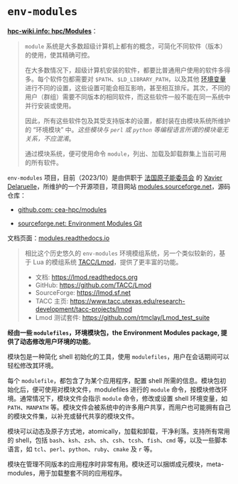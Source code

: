 # `env-modules`


**[hpc-wiki.info: hpc/Modules](https://hpc-wiki.info/hpc/Modules)**：

> `module` 系统是大多数超级计算机上都有的概念，可简化不同软件（版本）的使用，使其精确可控。
>
> 在大多数情况下，超级计算机安装的软件，都要比普通用户使用的软件多得多。每个软件包都需要对 `$PATH`、`$LD_LIBRARY_PATH`，以及其他 [环境变量](glossories.md#环境变量environment-variables) 进行不同的设置，这些设置可能会相互影响，甚至相互排斥。其次，不同的用户（群组）需要不同版本的相同软件，而这些软件一般不能在同一系统中并行安装或使用。
>
> 因此，所有这些软件包及其受支持版本的设置，都封装在由模块系统所维护的 “环境模块” 中。*这些模块与 `perl` 或 `python` 等编程语言所谓的模块毫无关系，不应混淆*。
>
> 通过模块系统，便可使用命令 `module`，列出、加载及卸载群集上当前可用的所有软件。
>



`env-modules` 项目，目前（2023/10）是由供职于 [法国原子能委员会](https://www.cea.fr/english) 的 [Xavier Delaruelle](https://fr.linkedin.com/in/xdelaruelle)，所维护的一个开源项目，项目网站 [modules.sourceforge.net](http://modules.sourceforge.net/)，源码仓库：

- [github.com: cea-hpc/modules](https://github.com/cea-hpc/modules)

- [sourceforge.net: Environment Modules Git](https://sourceforge.net/p/modules/modules/ci/main/tree/)

文档页面：[modules.readthedocs.io](https://modules.readthedocs.io/en/latest/)

> 相比这个历史悠久的 `env-modules` 环境模组系统，另一个类似较新的，基于 Lua 的模组系统 [TACC/Lmod](https://github.com/TACC/Lmod)，提供了更丰富的功能。
>
> * 文档:   https://lmod.readthedocs.org
> * GitHub:          https://github.com/TACC/Lmod
> * SourceForge:     https://lmod.sf.net
> * TACC 主页:   https://www.tacc.utexas.edu/research-development/tacc-projects/lmod
> * Lmod 测试套件: https://github.com/rtmclay/Lmod_test_suite
>

**经由一些 `modulefiles`，环境模块包，the Environment Modules package, 提供了动态修改用户环境的功能**。


模块包是一种简化 shell 初始化的工具，使用 `modulefiles`，用户在会话期间可以轻松修改其环境。


每个 `modulefile`，都包含了为某个应用程序，配置 shell 所需的信息。模块包初始化后，便可使用对模块文件，modulefiles 进行的 `module` 命令，按模块修改环境。通常情况下，模块文件会指示 `module` 命令，修改或设置 shell 环境变量，如 `PATH`、`MANPATH` 等。模块文件会被系统中的许多用户共享，而用户也可能拥有自己的模块文件集，以补充或替代共享的模块文件。

模块可以动态及原子方式地，atomically，加载和卸载，干净利落。支持所有常用的 shell，包括 `bash`、`ksh`、`zsh`、`sh`、`csh`、`tcsh`、`fish`、`cmd` 等，以及一些脚本语言，如 `tcl`、`perl`、`python`、`ruby`、`cmake` 及 `r` 等。


模块在管理不同版本的应用程序时非常有用。模块还可以捆绑成元模块，meta-modules，用于加载整套不同的应用程序。
